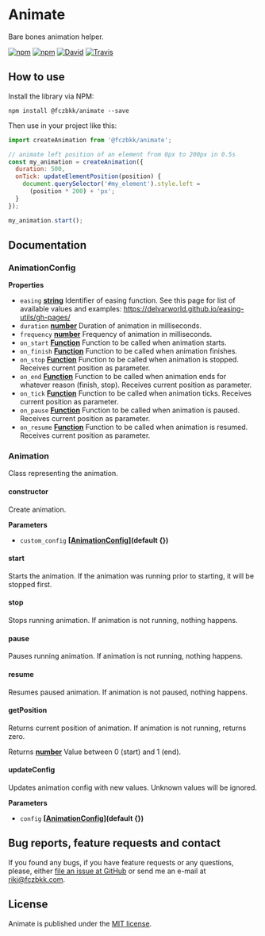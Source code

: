 # Animate

Bare bones animation helper.

[![npm](https://img.shields.io/npm/v/@fczbkk/animate.svg?maxAge=2592000)](https://www.npmjs.com/package/@fczbkk/animate)
[![npm](https://img.shields.io/github/license/fczbkk/animate.svg?maxAge=2592000)](https://github.com/fczbkk/animate/blob/master/LICENSE)
[![David](https://img.shields.io/david/fczbkk/animate.svg?maxAge=2592000)](https://david-dm.org/fczbkk/animate)
[![Travis](https://img.shields.io/travis/fczbkk/animate.svg?maxAge=2592000)](https://travis-ci.org/fczbkk/animate)

## How to use

Install the library via NPM:

```shell
npm install @fczbkk/animate --save
```

Then use in your project like this:

```javascript
import createAnimation from '@fczbkk/animate';

// animate left position of an element from 0px to 200px in 0.5s
const my_animation = createAnimation({
  duration: 500,
  onTick: updateElementPosition(position) {
    document.querySelector('#my_element').style.left =
      (position * 200) + 'px';
  }
});

my_animation.start();
```

## Documentation

### AnimationConfig

**Properties**

-   `easing` **[string](https://developer.mozilla.org/en-US/docs/Web/JavaScript/Reference/Global_Objects/String)** Identifier of easing function. See this page for list of available values and examples: <https://delvarworld.github.io/easing-utils/gh-pages/>
-   `duration` **[number](https://developer.mozilla.org/en-US/docs/Web/JavaScript/Reference/Global_Objects/Number)** Duration of animation in milliseconds.
-   `frequency` **[number](https://developer.mozilla.org/en-US/docs/Web/JavaScript/Reference/Global_Objects/Number)** Frequency of animation in milliseconds.
-   `on_start` **[Function](https://developer.mozilla.org/en-US/docs/Web/JavaScript/Reference/Statements/function)** Function to be called when animation starts.
-   `on_finish` **[Function](https://developer.mozilla.org/en-US/docs/Web/JavaScript/Reference/Statements/function)** Function to be called when animation finishes.
-   `on_stop` **[Function](https://developer.mozilla.org/en-US/docs/Web/JavaScript/Reference/Statements/function)** Function to be called when animation is stopped. Receives current position as parameter.
-   `on_end` **[Function](https://developer.mozilla.org/en-US/docs/Web/JavaScript/Reference/Statements/function)** Function to be called when animation ends for whatever reason (finish, stop). Receives current position as parameter.
-   `on_tick` **[Function](https://developer.mozilla.org/en-US/docs/Web/JavaScript/Reference/Statements/function)** Function to be called when animation ticks. Receives current position as parameter.
-   `on_pause` **[Function](https://developer.mozilla.org/en-US/docs/Web/JavaScript/Reference/Statements/function)** Function to be called when animation is paused. Receives current position as parameter.
-   `on_resume` **[Function](https://developer.mozilla.org/en-US/docs/Web/JavaScript/Reference/Statements/function)** Function to be called when animation is resumed. Receives current position as parameter.

### Animation

Class representing the animation.

#### constructor

Create animation.

**Parameters**

-   `custom_config` **\[[AnimationConfig](#animationconfig)](default {})** 

#### start

Starts the animation. If the animation was running prior to starting, it will be stopped first.

#### stop

Stops running animation. If animation is not running, nothing happens.

#### pause

Pauses running animation. If animation is not running, nothing happens.

#### resume

Resumes paused animation. If animation is not paused, nothing happens.

#### getPosition

Returns current position of animation. If animation is not running, returns zero.

Returns **[number](https://developer.mozilla.org/en-US/docs/Web/JavaScript/Reference/Global_Objects/Number)** Value between 0 (start) and 1 (end).

#### updateConfig

Updates animation config with new values. Unknown values will be ignored.

**Parameters**

-   `config` **\[[AnimationConfig](#animationconfig)](default {})** 

## Bug reports, feature requests and contact

If you found any bugs, if you have feature requests or any questions, please, either [file an issue at GitHub](https://github.com/fczbkk/animate/issues) or send me an e-mail at <a href="mailto:riki@fczbkk.com">riki@fczbkk.com</a>.

## License

Animate is published under the [MIT license](https://github.com/fczbkk/animate/blob/master/LICENSE).
